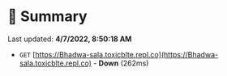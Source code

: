 # 📖 Summary
Last updated: **4/7/2022, 8:50:18 AM**

- `GET` [https://Bhadwa-sala.toxicblte.repl.co](https://Bhadwa-sala.toxicblte.repl.co) - **Down** (262ms)
